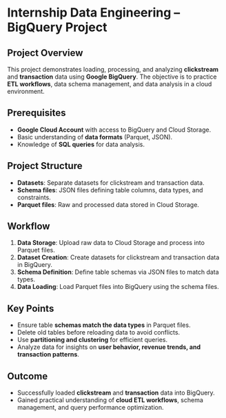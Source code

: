 # Internship Data Engineering – BigQuery Project

## Project Overview

This project demonstrates loading, processing, and analyzing **clickstream** and **transaction** data using **Google BigQuery**. The objective is to practice **ETL workflows**, data schema management, and data analysis in a cloud environment.

## Prerequisites

* **Google Cloud Account** with access to BigQuery and Cloud Storage.
* Basic understanding of **data formats** (Parquet, JSON).
* Knowledge of **SQL queries** for data analysis.

## Project Structure

* **Datasets**: Separate datasets for clickstream and transaction data.
* **Schema files**: JSON files defining table columns, data types, and constraints.
* **Parquet files**: Raw and processed data stored in Cloud Storage.

## Workflow

1. **Data Storage**: Upload raw data to Cloud Storage and process into Parquet files.
2. **Dataset Creation**: Create datasets for clickstream and transaction data in BigQuery.
3. **Schema Definition**: Define table schemas via JSON files to match data types.
4. **Data Loading**: Load Parquet files into BigQuery using the schema files.

## Key Points

* Ensure table **schemas match the data types** in Parquet files.
* Delete old tables before reloading data to avoid conflicts.
* Use **partitioning and clustering** for efficient queries.
* Analyze data for insights on **user behavior, revenue trends, and transaction patterns**.

## Outcome

* Successfully loaded **clickstream** and **transaction** data into BigQuery.
* Gained practical understanding of **cloud ETL workflows**, schema management, and query performance optimization.
